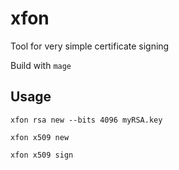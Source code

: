 # xfon

Tool for very simple certificate signing


Build with `mage`

## Usage

```
xfon rsa new --bits 4096 myRSA.key
```

```
xfon x509 new 
```



```
xfon x509 sign
```